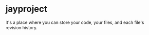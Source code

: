 # jayproject
It's a place where you can store your code, your files, and each file's revision history.
